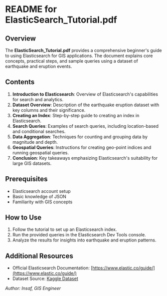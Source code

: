 # README for ElasticSearch_Tutorial.pdf

## Overview
The **ElasticSearch_Tutorial.pdf** provides a comprehensive beginner's guide to using Elasticsearch for GIS applications. The document explains core concepts, practical steps, and sample queries using a dataset of earthquake and eruption events.

## Contents
1. **Introduction to Elasticsearch**: Overview of Elasticsearch's capabilities for search and analytics.
2. **Dataset Overview**: Description of the earthquake eruption dataset with key columns and their significance.
3. **Creating an Index**: Step-by-step guide to creating an index in Elasticsearch.
4. **Search Queries**: Examples of search queries, including location-based and conditional searches.
5. **Data Aggregation**: Techniques for counting and grouping data by magnitude and depth.
6. **Geospatial Queries**: Instructions for creating geo-point indices and running geospatial queries.
7. **Conclusion**: Key takeaways emphasizing Elasticsearch's suitability for large GIS datasets.

## Prerequisites
- Elasticsearch account setup
- Basic knowledge of JSON
- Familiarity with GIS concepts

## How to Use
1. Follow the tutorial to set up an Elasticsearch index.
2. Run the provided queries in the Elasticsearch Dev Tools console.
3. Analyze the results for insights into earthquake and eruption patterns.

## Additional Resources
- Official Elasticsearch Documentation: [https://www.elastic.co/guide/](https://www.elastic.co/guide/)
- Dataset Source: [Kaggle Dataset](https://www.kaggle.com/datasets/shivd24coder/latest-earthquakeeruption-dataset-upto-2023/data)

*Author: Insaf, GIS Engineer*

